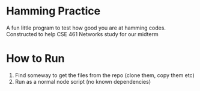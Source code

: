 Hamming Practice
================
A fun little program to test how good you are at hamming codes. Constructed
to help CSE 461 Networks study for our midterm

How to Run
==========
1. Find someway to get the files from the repo (clone them, copy them etc)
2. Run as a normal node script (no known dependencies)

